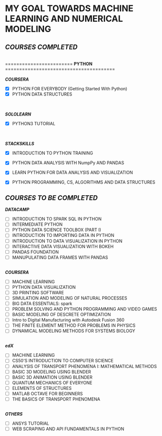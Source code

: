 # MY GOAL TOWARDS MACHINE LEARNING AND NUMERICAL MODELING

## ***COURSES COMPLETED***
\
======================== **PYTHON** =======================================
\
\
***COURSERA***
- [x] PYTHON FOR EVERYBODY (Getting Started With Python)
- [x] PYTHON DATA STRUCTURES

\
\
***SOLOLEARN***
- [x] PYTHON3 TUTORIAL

\
\
***STACKSKILLS***
- [x] INTRODUCTION TO PYTHON TRAINING
- [x] PYTHON DATA ANALYSIS WITH NumpPy AND PANDAS
- [x] LEARN PYTHON FOR DATA ANALYSIS AND VISUALIZATION
- [x] PYTHON PROGRAMMING, CS, ALGORITHMS AND DATA STRUCTURES


## ***COURSES TO BE COMPLETED***

***DATACAMP***
- [ ] INTRODUCTION TO SPARK SQL IN PYTHON
- [ ] INTERMEDIATE PYTHON
- [ ] PYTHON DATA SCIENCE TOOLBOX (PART I)
- [ ] INTRODUCTION TO IMPORTING DATA IN PYTHON
- [ ] INTRODUCTION TO DATA VISUALIZATION IN PYTHON
- [ ] INTERACTIVE DATA VISUALIZATION WITH BOKEH
- [ ] PANDAS FOUNDATION
- [ ] MANUPULATING DATA FRAMES WITH PANDAS

\
***COURSERA***
- [ ] MACHINE LEARNING
- [ ] PYTHON DATA VISUALIZATION
- [ ] 3D PRINTING SOFTWARE
- [ ] SIMULATION AND MODELING OF NATURAL PROCESSES
- [ ] BIG DATA ESSENTIALS: spark
- [ ] PROBLEM SOLVING AND PYTHON PROGRAMMING AND VIDEO GAMES
- [ ] BASIC MODELING OF DESCRETE OPTIMIZATION
- [ ] Intro to Digital Manufacturing with Autodesk Fusion 360
- [ ] THE FINITE ELEMENT METHOD FOR PROBLEMS IN PHYSICS
- [ ] DYNAMICAL MODELING METHODS FOR SYSTEMS BIOLOGY

\
***edX***
- [ ] MACHINE LEARNING
- [ ] CS50'S INTRODUCTION TO COMPUTER SCIENCE
- [ ] ANALYSIS OF TRANSPORT PHENOMENA I: MATHEMATICAL METHODS
- [ ] BASIC 3D MODELING USING BLENDER
- [ ] BASIC 3D ANIMATION USING BLENDER
- [ ] QUANTUM MECHANICS OF EVERYONE
- [ ] ELEMENTS OF STRUCTURES
- [ ] MATLAB OCTAVE FOR BEGINNERS
- [ ] THE BASICS OF TRANSPORT PHENOMENA

\
***OTHERS***
- [ ] ANSYS TUTORIAL
- [ ] WEB SCRAPING AND API FUNDAMENTALS IN PYTHON

